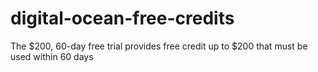 # digital-ocean-free-credits
The $200, 60-day free trial provides free credit up to $200 that must be used within 60 days
